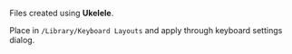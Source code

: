 Files created using **Ukelele**.

Place in `/Library/Keyboard Layouts` and apply through keyboard settings dialog.

